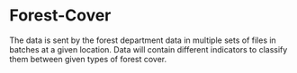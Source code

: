 # Forest-Cover
The data is sent by the forest department data in multiple sets of files in batches at a given location. Data will contain different indicators to classify them between given types of forest cover.
